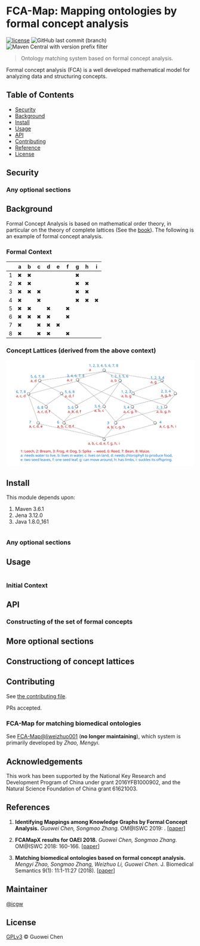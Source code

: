 FCA-Map: Mapping ontologies by formal concept analysis
======================================================

[![license](https://img.shields.io/github/license/icgw/FCA-Map)](LICENSE)
![GitHub last commit (branch)](https://img.shields.io/github/last-commit/icgw/FCA-Map/master)
![Maven Central with version prefix filter](https://img.shields.io/maven-central/v/org.apache.maven/maven-repository-metadata/3.6.1)

> Ontology matching system based on formal concept analysis.

Formal concept analysis (FCA) is a well developed mathematical model for analyzing data and structuring concepts.

## Table of Contents

- [Security](#security)
- [Background](#background)
- [Install](#install)
- [Usage](#usage)
- [API](#api)
- [Contributing](#contributing)
- [Reference](#reference)
- [License](#license)

## Security

### Any optional sections

## Background

Formal Concept Analysis is based on mathematical order theory, in particular on the theory of complete lattices (See the [book](https://www.springer.com/gp/book/9783540627715)). The following is an example of formal concept analysis. 

### Formal Context

|   | a | b | c | d | e | f | g | h | i |
|---|---|---|---|---|---|---|---|---|---|
| 1 | ✖ | ✖ |   |   |   |   | ✖ |   |   |
| 2 | ✖ | ✖ |   |   |   |   | ✖ | ✖ |   |
| 3 | ✖ | ✖ | ✖ |   |   |   | ✖ | ✖ |   |
| 4 | ✖ |   | ✖ |   |   |   | ✖ | ✖ | ✖ |
| 5 | ✖ | ✖ |   | ✖ |   | ✖ |   |   |   |
| 6 | ✖ | ✖ | ✖ | ✖ |   | ✖ |   |   |   |
| 7 | ✖ |   | ✖ | ✖ | ✖ |   |   |   |   |
| 8 | ✖ |   | ✖ | ✖ |   | ✖ |   |   |   |

### Concept Lattices (derived from the above context)

![complete-lattice](./.assets/example-complete-lattice.svg)

## Install

This module depends upon:
1. Maven 3.6.1
2. Jena 3.12.0
3. Java 1.8.0\_161

```
```

### Any optional sections

## Usage

```
```

### Initial Context

## API

### Constructing of the set of formal concepts

## More optional sections

## Constructiong of concept lattices

## Contributing

See [the contributing file](CONTRIBUTING.md).

PRs accepted.

### FCA-Map for matching biomedical ontologies

See [FCA-Map@liweizhuo001](https://github.com/liweizhuo001/FCA-Map) (**no longer maintaining**), which system is primarily developed by _Zhao, Mengyi_.

## Acknowledgements

This work has been supported by the National Key Research and Development Program of China under grant 2016YFB1000902, and the Natural Science Foundation of China grant 61621003.

## References

1. **Identifying Mappings among Knowledge Graphs by Formal Concept Analysis.** _Guowei Chen, Songmao Zhang._ OM@ISWC 2019: . [[paper](http://disi.unitn.it/~pavel/om2019/papers/om2019_LTpaper3.pdf)]

2. **FCAMapX results for OAEI 2018.** _Guowei Chen, Songmao Zhang._ OM@ISWC 2018: 160-166. [[paper](http://ceur-ws.org/Vol-2288/oaei18_paper7.pdf)]

3. **Matching biomedical ontologies based on formal concept analysis.** _Mengyi Zhao, Songmao Zhang, Weizhuo Li, Guowei Chen._ J. Biomedical Semantics 9(1): 11:1-11:27 (2018). [[paper](https://jbiomedsem.biomedcentral.com/articles/10.1186/s13326-018-0178-9)]

## Maintainer

[@icgw](https://github.com/icgw)

## License

[GPLv3](LICENSE) © Guowei Chen

